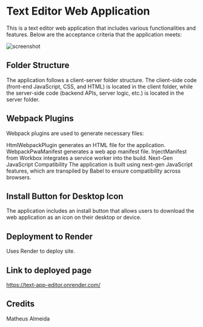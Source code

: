 # Text Editor Web Application

This is a text editor web application that includes various functionalities and features. Below are the acceptance criteria that the application meets:

![screenshot](./Develop/client/src/images/screenshot.jpeg)

## Folder Structure

The application follows a client-server folder structure. The client-side code (front-end JavaScript, CSS, and HTML) is located in the client folder, while the server-side code (backend APIs, server logic, etc.) is located in the server folder.

## Webpack Plugins

Webpack plugins are used to generate necessary files:

HtmlWebpackPlugin generates an HTML file for the application.
WebpackPwaManifest generates a web app manifest file.
InjectManifest from Workbox integrates a service worker into the build.
Next-Gen JavaScript Compatibility
The application is built using next-gen JavaScript features, which are transpiled by Babel to ensure compatibility across browsers.

## Install Button for Desktop Icon

The application includes an install button that allows users to download the web application as an icon on their desktop or device.

## Deployment to Render
Uses Render to deploy site.

## Link to deployed page

https://text-app-editor.onrender.com/

## Credits

Matheus Almeida
